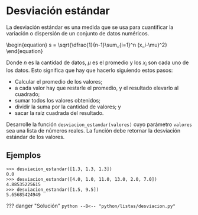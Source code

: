 # Desviación estándar

La desviación estándar es una medida que se usa para cuantificar la variación o dispersión de un conjunto de datos numéricos.

\begin{equation}
    s = \sqrt{\dfrac{1}{n-1}\sum_{i=1}^n (x_i-\mu)^2}
\end{equation}

Donde $n$ es la cantidad de datos, $\mu$ es el promedio y los $x_i$ son cada uno de los datos. Esto significa que hay que hacerlo siguiendo estos pasos:

- Calcular el promedio de los valores;
- a cada valor hay que restarle el promedio, y el resultado elevarlo al cuadrado;
- sumar todos los valores obtenidos;
- dividir la suma por la cantidad de valores; y
- sacar la raíz cuadrada del resultado.

Desarrolle la función `desviacion_estandar(valores)` cuyo parámetro `valores` sea una lista de números reales. La función debe retornar la desviación estándar de los valores.

## Ejemplos

```
>>> desviacion_estandar([1.3, 1.3, 1.3])
0.0
>>> desviacion_estandar([4.0, 1.0, 11.0, 13.0, 2.0, 7.0])
4.88535225615
>>> desviacion_estandar([1.5, 9.5])
5.65685424949
```

??? danger "Solución"
    ```python
    --8<-- "python/listas/desviacion.py"
    ```